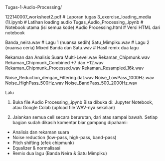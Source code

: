 Tugas-1-Audio-Processing/

122140007_worksheet2.pdf                 # Laporan tugas
3_exercise_loading_media (1).ipynb       # Latihan loading audio
Tugas_Audio_Processing_.ipynb            # Notebook utama (isi semua kode)
Audio Processing.html                    # Versi HTML dari notebook

Banda_neira.wav                          # Lagu 1 (nuansa sedih)
Satu_Mimpiku.wav                         # Lagu 2 (nuansa ceria)
Mixed Banda dan Satu.wav                 # Hasil remix dua lagu

Rekaman dan Analisis Suara Multi-Level.wav
Rekaman_Chipmunk.wav
Rekaman_Chipmunk_Combined +7 dan +12.wav
Rekaman_Chipmunk_Processed.wav
Rekaman_Resampled_16k.wav

Noise_Reduction_dengan_Filtering.dat.wav
Noise_LowPass_1000Hz.wav
Noise_HighPass_500Hz.wav
Noise_BandPass_500_2000Hz.wav

Lalu 
1. Buka file Audio Processing_.ipynb
Bisa dibuka di:
Jupyter Notebook, atau
Google Colab (upload file WAV-nya sekalian)

2. Jalankan semua cell secara berurutan, dari atas sampai bawah.
Setiap bagian sudah dikasih komentar biar gampang dipahami:
- Analisis dan rekaman suara
- Noise reduction (low-pass, high-pass, band-pass)
- Pitch shifting (efek chipmunk)
- Equalizer & normalisasi
- Remix dua lagu (Banda Neira & Satu Mimpiku)

